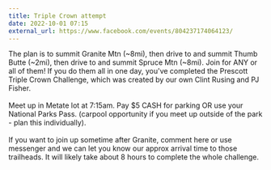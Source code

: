 ```yaml
---
title: Triple Crown attempt
date: 2022-10-01 07:15
external_url: https://www.facebook.com/events/804237174064123/
---
```

The plan is to summit Granite Mtn (~8mi), then drive to and summit Thumb Butte (~2mi), then drive to and summit Spruce Mtn (~8mi). Join for ANY or all of them! If you do them all in one day, you've completed the Prescott Triple Crown Challenge, which was created by our own Clint Rusing and PJ Fisher.<br>
  <br>
  Meet up in Metate lot at 7&#58;15am. Pay $5 CASH for parking OR use your National Parks Pass. (carpool opportunity if you meet up outside of the park - plan this individually).<br>
  <br>
  If you want to join up sometime after Granite, comment here or use messenger and we can let you know our approx arrival time to those trailheads. It will likely take about 8 hours to complete the whole challenge.<br>
  <br>
  <br>
  
